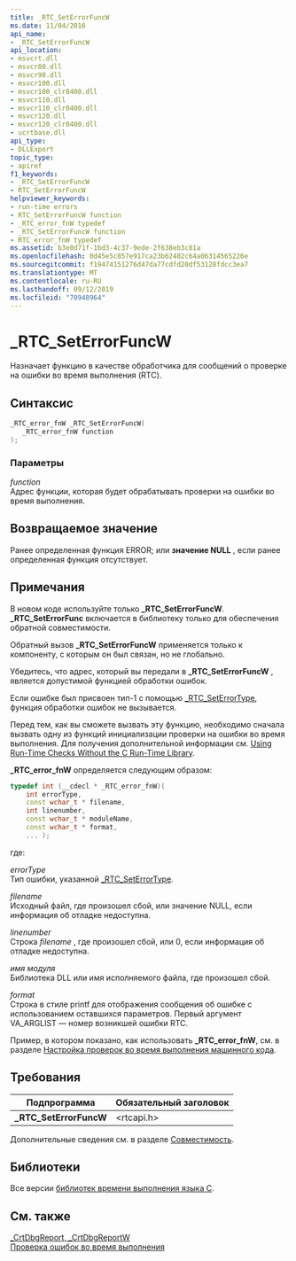 ```yaml
---
title: _RTC_SetErrorFuncW
ms.date: 11/04/2016
api_name:
- _RTC_SetErrorFuncW
api_location:
- msvcrt.dll
- msvcr80.dll
- msvcr90.dll
- msvcr100.dll
- msvcr100_clr0400.dll
- msvcr110.dll
- msvcr110_clr0400.dll
- msvcr120.dll
- msvcr120_clr0400.dll
- ucrtbase.dll
api_type:
- DLLExport
topic_type:
- apiref
f1_keywords:
- _RTC_SetErrorFuncW
- RTC_SetErrorFuncW
helpviewer_keywords:
- run-time errors
- RTC_SetErrorFuncW function
- _RTC_error_fnW typedef
- _RTC_SetErrorFuncW function
- RTC_error_fnW typedef
ms.assetid: b3e0d71f-1bd3-4c37-9ede-2f638eb3c81a
ms.openlocfilehash: 0d45e5c857e917ca23b62482c64a06314565226e
ms.sourcegitcommit: f19474151276d47da77cdfd20df53128fdcc3ea7
ms.translationtype: MT
ms.contentlocale: ru-RU
ms.lasthandoff: 09/12/2019
ms.locfileid: "70948964"
---
```

# <a name="_rtc_seterrorfuncw"></a>_RTC_SetErrorFuncW

Назначает функцию в качестве обработчика для сообщений о проверке на ошибки во время выполнения (RTC).

## <a name="syntax"></a>Синтаксис

```C
_RTC_error_fnW _RTC_SetErrorFuncW(
   _RTC_error_fnW function
);
```

### <a name="parameters"></a>Параметры

*function*<br/>
Адрес функции, которая будет обрабатывать проверки на ошибки во время выполнения.

## <a name="return-value"></a>Возвращаемое значение

Ранее определенная функция ERROR; или **значение NULL** , если ранее определенная функция отсутствует.

## <a name="remarks"></a>Примечания

В новом коде используйте только **_RTC_SetErrorFuncW**. **_RTC_SetErrorFunc** включается в библиотеку только для обеспечения обратной совместимости.

Обратный вызов **_RTC_SetErrorFuncW** применяется только к компоненту, с которым он был связан, но не глобально.

Убедитесь, что адрес, который вы передали в **_RTC_SetErrorFuncW** , является допустимой функцией обработки ошибок.

Если ошибке был присвоен тип-1 с помощью [_RTC_SetErrorType](rtc-seterrortype.md), функция обработки ошибок не вызывается.

Перед тем, как вы сможете вызвать эту функцию, необходимо сначала вызвать одну из функций инициализации проверки на ошибки во время выполнения. Для получения дополнительной информации см. [Using Run-Time Checks Without the C Run-Time Library](/visualstudio/debugger/using-run-time-checks-without-the-c-run-time-library).

**_RTC_error_fnW** определяется следующим образом:

```cpp
typedef int (__cdecl * _RTC_error_fnW)(
    int errorType,
    const wchar_t * filename,
    int linenumber,
    const wchar_t * moduleName,
    const wchar_t * format,
    ... );
```

где:

*errorType*<br/>
Тип ошибки, указанной [_RTC_SetErrorType](rtc-seterrortype.md).

*filename*<br/>
Исходный файл, где произошел сбой, или значение NULL, если информация об отладке недоступна.

*linenumber*<br/>
Строка *filename* , где произошел сбой, или 0, если информация об отладке недоступна.

*имя модуля*<br/>
Библиотека DLL или имя исполняемого файла, где произошел сбой.

*format*<br/>
Строка в стиле printf для отображения сообщения об ошибке с использованием оставшихся параметров. Первый аргумент VA_ARGLIST — номер возникшей ошибки RTC.

Пример, в котором показано, как использовать **_RTC_error_fnW**, см. в разделе [Настройка проверок во время выполнения машинного кода](/visualstudio/debugger/native-run-time-checks-customization).

## <a name="requirements"></a>Требования

|Подпрограмма|Обязательный заголовок|
|-------------|---------------------|
|**_RTC_SetErrorFuncW**|\<rtcapi.h>|

Дополнительные сведения см. в разделе [Совместимость](../../c-runtime-library/compatibility.md).

## <a name="libraries"></a>Библиотеки

Все версии [библиотек времени выполнения языка C](../../c-runtime-library/crt-library-features.md).

## <a name="see-also"></a>См. также

[_CrtDbgReport, _CrtDbgReportW](crtdbgreport-crtdbgreportw.md)<br/>
[Проверка ошибок во время выполнения](../../c-runtime-library/run-time-error-checking.md)<br/>
